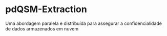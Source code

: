 # pdQSM-Extraction
Uma abordagem paralela e distribuída para assegurar a confidencialidade de dados armazenados em nuvem
